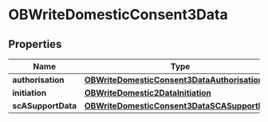 
# OBWriteDomesticConsent3Data

## Properties
Name | Type | Description | Notes
------------ | ------------- | ------------- | -------------
**authorisation** | [**OBWriteDomesticConsent3DataAuthorisation**](OBWriteDomesticConsent3DataAuthorisation.md) |  |  [optional]
**initiation** | [**OBWriteDomestic2DataInitiation**](OBWriteDomestic2DataInitiation.md) |  | 
**scASupportData** | [**OBWriteDomesticConsent3DataSCASupportData**](OBWriteDomesticConsent3DataSCASupportData.md) |  |  [optional]



